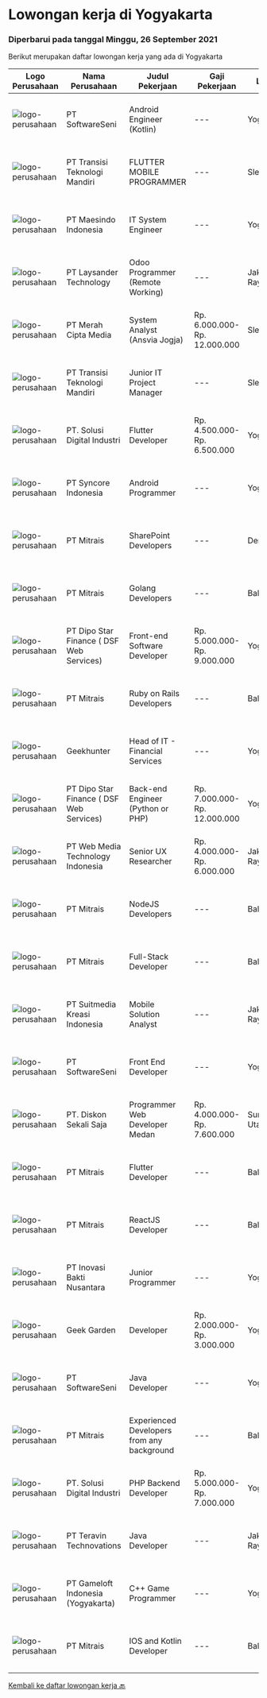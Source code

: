 
  # Lowongan kerja di Yogyakarta

  ### Diperbarui pada tanggal Minggu, 26 September 2021

  Berikut merupakan daftar lowongan kerja yang ada di Yogyakarta

  |Logo Perusahaan | Nama Perusahaan | Judul Pekerjaan | Gaji Pekerjaan | Lokasi | Deskripsi | Tanggal diunggah | Pranala |
  | -------------- | --------------- | --------------- | --------- | --------- | -------------- | ------- | ----------- |
  |![logo-perusahaan](https://image-service-cdn.seek.com.au/393cbd35937367d43a3529dfac0f6113ca277565/ee4dce1061f3f616224767ad58cb2fc751b8d2dc)|PT SoftwareSeni|Android Engineer (Kotlin)|---|Yogyakarta|SoftwareSeni is a Software Development Company based in Yogyakarta &amp; Sydney, Australia. We have been designing and developing phone apps,...|Sabtu, 25 September 2021|https://www.jobstreet.co.id/id/job/android-engineer-kotlin-3630079?token=0~94535f7b-4894-4874-9830-ca62ac15939c&sectionRank=1&jobId=jobstreet-id-job-3630079|
|![logo-perusahaan](https://image-service-cdn.seek.com.au/b282dd8b9ab3571cdc718527a8470c39dde8a380/ee4dce1061f3f616224767ad58cb2fc751b8d2dc)|PT Transisi Teknologi Mandiri|FLUTTER MOBILE PROGRAMMER|---|Sleman|Kandidat harus memiliki pengalaman minimal 1 aplikasi mobile dengan menggunakan flutter Kandidat harus memahami proses siklus pengembangan aplikasi...|Sabtu, 25 September 2021|https://www.jobstreet.co.id/id/job/flutter-mobile-programmer-3624514?token=0~94535f7b-4894-4874-9830-ca62ac15939c&sectionRank=2&jobId=jobstreet-id-job-3624514|
|![logo-perusahaan](https://image-service-cdn.seek.com.au/f97498168685e873f2e87eef816b331a4aeb05f9/ee4dce1061f3f616224767ad58cb2fc751b8d2dc)|PT Maesindo Indonesia|IT System Engineer|---|Yogyakarta|Jobdesc: Mengkonfigurasi perangkat keras: Router, Switch, Wireless AP, Firewall, dll sesuai dengan standar dan kebutuhan perusahaan Melakukan Network...|Sabtu, 25 September 2021|https://www.jobstreet.co.id/id/job/it-system-engineer-3638948?token=0~94535f7b-4894-4874-9830-ca62ac15939c&sectionRank=3&jobId=jobstreet-id-job-3638948|
|![logo-perusahaan](https://image-service-cdn.seek.com.au/188a74a077f27d8848c0d2064a064a4fe1c3bbf1/ee4dce1061f3f616224767ad58cb2fc751b8d2dc)|PT Laysander Technology|Odoo Programmer (Remote Working)|---|Jakarta Raya|Remote Working / Work From HomeSuka Coding, User Friendly Oriented, Develop Program yang berdampak bagi orang banyak?Jadilah Odoo Developer di...|Sabtu, 25 September 2021|https://www.jobstreet.co.id/id/job/odoo-programmer-remote-working-3629973?token=0~94535f7b-4894-4874-9830-ca62ac15939c&sectionRank=4&jobId=jobstreet-id-job-3629973|
|![logo-perusahaan](https://image-service-cdn.seek.com.au/c147232e145e0b50c4b9343c2c2ad3c52173b953/ee4dce1061f3f616224767ad58cb2fc751b8d2dc)|PT Merah Cipta Media|System Analyst (Ansvia Jogja)|Rp. 6.000.000-Rp. 12.000.000|Sleman|PENEMPATAN SLEMAN, JOGJAKARTAJOB DESCRIPTIONS Divide large computer systems into partition to allow for easy management by individual engineers...|Jumat, 24 September 2021|https://www.jobstreet.co.id/id/job/system-analyst-ansvia-jogja-3629226?token=0~94535f7b-4894-4874-9830-ca62ac15939c&sectionRank=5&jobId=jobstreet-id-job-3629226|
|![logo-perusahaan](https://image-service-cdn.seek.com.au/b282dd8b9ab3571cdc718527a8470c39dde8a380/ee4dce1061f3f616224767ad58cb2fc751b8d2dc)|PT Transisi Teknologi Mandiri|Junior IT Project Manager|---|Sleman|Kualifikasi: Memiliki kemampuan komunikasi dan presentasi yang baik Memiliki pengalaman minimal 1 tahun dengan pengembangan aplikasi Paham dalam...|Kamis, 23 September 2021|https://www.jobstreet.co.id/id/job/junior-it-project-manager-3627562?token=0~94535f7b-4894-4874-9830-ca62ac15939c&sectionRank=6&jobId=jobstreet-id-job-3627562|
|![logo-perusahaan](https://image-service-cdn.seek.com.au/699cfad0510feaf64f361a56e5f91cc22ccff4c3/ee4dce1061f3f616224767ad58cb2fc751b8d2dc)|PT. Solusi Digital Industri|Flutter Developer|Rp. 4.500.000-Rp. 6.500.000|Yogyakarta|RESPONSIBILITIES- Menguasai bahasa pemrograman Flutter- Good experience- Create online and offline- Cross platform optimization- Meet both technical...|Sabtu, 25 September 2021|https://www.jobstreet.co.id/id/job/flutter-developer-3630701?token=0~94535f7b-4894-4874-9830-ca62ac15939c&sectionRank=7&jobId=jobstreet-id-job-3630701|
|![logo-perusahaan](https://image-service-cdn.seek.com.au/f66e19308d244eca3cf6778cd9ef51c4c4c6d355/ee4dce1061f3f616224767ad58cb2fc751b8d2dc)|PT Syncore Indonesia|Android Programmer|---|Yogyakarta|Requirements: Experienced involved in android application development projects. Proficient in programming Android apps. Proficient using MobileNative...|Jumat, 24 September 2021|https://www.jobstreet.co.id/id/job/android-programmer-3623750?token=0~94535f7b-4894-4874-9830-ca62ac15939c&sectionRank=8&jobId=jobstreet-id-job-3623750|
|![logo-perusahaan](https://image-service-cdn.seek.com.au/969b0c47f133a1e0155056a5d964c63953dd6304/ee4dce1061f3f616224767ad58cb2fc751b8d2dc)|PT Mitrais|SharePoint Developers|---|Denpasar|Build your Career with Mitrais ! We're looking for experienced SharePoint Developers to be part of our team  What will you be doing? Develop REST APIs...|Sabtu, 25 September 2021|https://www.jobstreet.co.id/id/job/sharepoint-developers-3638958?token=0~94535f7b-4894-4874-9830-ca62ac15939c&sectionRank=9&jobId=jobstreet-id-job-3638958|
|![logo-perusahaan](https://image-service-cdn.seek.com.au/969b0c47f133a1e0155056a5d964c63953dd6304/ee4dce1061f3f616224767ad58cb2fc751b8d2dc)|PT Mitrais|Golang Developers|---|Bali|Build your Career with Mitrais!We're looking for experienced Golang Developers to be part of our team. What will you be doing? Liaising with...|Jumat, 24 September 2021|https://www.jobstreet.co.id/id/job/golang-developers-3628708?token=0~94535f7b-4894-4874-9830-ca62ac15939c&sectionRank=10&jobId=jobstreet-id-job-3628708|
|![logo-perusahaan](https://us.123rf.com/450wm/pavelstasevich/pavelstasevich1811/pavelstasevich181101027/112815900-stock-vector-no-image-available-icon-flat-vector.jpg?ver=6)|PT Dipo Star Finance ( DSF Web Services)|Front-end Software Developer|Rp. 5.000.000-Rp. 9.000.000|Yogyakarta|Job Description: Collaborate with cross-functional teams on software development planning and execution Work with group of frontend engineer to...|Sabtu, 25 September 2021|https://www.jobstreet.co.id/id/job/front-end-software-developer-3624571?token=0~94535f7b-4894-4874-9830-ca62ac15939c&sectionRank=11&jobId=jobstreet-id-job-3624571|
|![logo-perusahaan](https://image-service-cdn.seek.com.au/969b0c47f133a1e0155056a5d964c63953dd6304/ee4dce1061f3f616224767ad58cb2fc751b8d2dc)|PT Mitrais|Ruby on Rails Developers|---|Bali|Build your Career with Mitrais ! We're urgently looking for experienced Ruby On Rails  Developers to be part of our team for an immediate...|Jumat, 24 September 2021|https://www.jobstreet.co.id/id/job/ruby-on-rails-developers-3628712?token=0~94535f7b-4894-4874-9830-ca62ac15939c&sectionRank=12&jobId=jobstreet-id-job-3628712|
|![logo-perusahaan](https://image-service-cdn.seek.com.au/9b1ac08312d45d7e6f0965d6cfa215d52017a644/ee4dce1061f3f616224767ad58cb2fc751b8d2dc)|Geekhunter|Head of IT - Financial Services|---|Yogyakarta|On behalf of our client, South East Asia’s fastest-growing startup that is building the digital infrastructure for MSMEs in Indonesia, enabling them...|Kamis, 23 September 2021|https://www.jobstreet.co.id/id/job/head-of-it-financial-services-3637299?token=0~94535f7b-4894-4874-9830-ca62ac15939c&sectionRank=13&jobId=jobstreet-id-job-3637299|
|![logo-perusahaan](https://us.123rf.com/450wm/pavelstasevich/pavelstasevich1811/pavelstasevich181101027/112815900-stock-vector-no-image-available-icon-flat-vector.jpg?ver=6)|PT Dipo Star Finance ( DSF Web Services)|Back-end Engineer (Python or PHP)|Rp. 7.000.000-Rp. 12.000.000|Yogyakarta|Job Description: Collaborate with cross-functional teams on software development planning and execution Perform software design, development, and...|Sabtu, 25 September 2021|https://www.jobstreet.co.id/id/job/back-end-engineer-python-or-php-3624553?token=0~94535f7b-4894-4874-9830-ca62ac15939c&sectionRank=14&jobId=jobstreet-id-job-3624553|
|![logo-perusahaan](https://image-service-cdn.seek.com.au/fe6569d61098f35222743f282f496686f78aefd7/ee4dce1061f3f616224767ad58cb2fc751b8d2dc)|PT Web Media Technology Indonesia|Senior UX Researcher|Rp. 4.000.000-Rp. 6.000.000|Jakarta Raya|We are Niagahoster, a tech company based in Yogyakarta that provides web-hosting services. To make Niagahoster web's and products' interface offers...|Sabtu, 25 September 2021|https://www.jobstreet.co.id/id/job/senior-ux-researcher-3625029?token=0~94535f7b-4894-4874-9830-ca62ac15939c&sectionRank=15&jobId=jobstreet-id-job-3625029|
|![logo-perusahaan](https://image-service-cdn.seek.com.au/969b0c47f133a1e0155056a5d964c63953dd6304/ee4dce1061f3f616224767ad58cb2fc751b8d2dc)|PT Mitrais|NodeJS Developers|---|Bali|Build your Career with Mitrais! We're urgently looking for experienced NodeJS Developers to be part of our team for an immediate start.Our client is a...|Jumat, 24 September 2021|https://www.jobstreet.co.id/id/job/nodejs-developers-3628701?token=0~94535f7b-4894-4874-9830-ca62ac15939c&sectionRank=16&jobId=jobstreet-id-job-3628701|
|![logo-perusahaan](https://image-service-cdn.seek.com.au/969b0c47f133a1e0155056a5d964c63953dd6304/ee4dce1061f3f616224767ad58cb2fc751b8d2dc)|PT Mitrais|Full-Stack Developer|---|Bali|Build your Career with Mitrais!  We're looking for experienced Full-Stack Developers to be part of our team. What will you be doing? Coding high...|Jumat, 24 September 2021|https://www.jobstreet.co.id/id/job/full-stack-developer-3628711?token=0~94535f7b-4894-4874-9830-ca62ac15939c&sectionRank=17&jobId=jobstreet-id-job-3628711|
|![logo-perusahaan](https://image-service-cdn.seek.com.au/d1d6d9e7af7147dee7b7111b97e67641fcf252e0/ee4dce1061f3f616224767ad58cb2fc751b8d2dc)|PT Suitmedia Kreasi Indonesia|Mobile Solution Analyst|---|Jakarta Raya|Role: You will analyze, design, and deliver high-quality mobile applications. Responsibilities: Conduct research to understand what clients need and...|Kamis, 23 September 2021|https://www.jobstreet.co.id/id/job/mobile-solution-analyst-3627428?token=0~94535f7b-4894-4874-9830-ca62ac15939c&sectionRank=18&jobId=jobstreet-id-job-3627428|
|![logo-perusahaan](https://image-service-cdn.seek.com.au/393cbd35937367d43a3529dfac0f6113ca277565/ee4dce1061f3f616224767ad58cb2fc751b8d2dc)|PT SoftwareSeni|Front End Developer|---|Yogyakarta|SoftwareSeni is a Software Development Company based in Yogyakarta &amp; Sydney, Australia. We have been designing and developing phone apps,...|Jumat, 24 September 2021|https://www.jobstreet.co.id/id/job/front-end-developer-3623423?token=0~94535f7b-4894-4874-9830-ca62ac15939c&sectionRank=19&jobId=jobstreet-id-job-3623423|
|![logo-perusahaan](https://image-service-cdn.seek.com.au/37da413d1d78b985b44db2cacac2517bee9e42db/ee4dce1061f3f616224767ad58cb2fc751b8d2dc)|PT. Diskon Sekali Saja|Programmer Web Developer  Medan|Rp. 4.000.000-Rp. 7.600.000|Sumatera Utara|# Paham php dan web development# Memiliki Team work effort# Kami memberikan benefit saham (esop) di perusahaan kami untuk kandidat yang tepat#...|Jumat, 24 September 2021|https://www.jobstreet.co.id/id/job/programmer-web-developer-medan-3628982?token=0~94535f7b-4894-4874-9830-ca62ac15939c&sectionRank=20&jobId=jobstreet-id-job-3628982|
|![logo-perusahaan](https://image-service-cdn.seek.com.au/969b0c47f133a1e0155056a5d964c63953dd6304/ee4dce1061f3f616224767ad58cb2fc751b8d2dc)|PT Mitrais|Flutter Developer|---|Bali|Build your Career with Mitrais !  We're looking for experienced Flutter Developer to be part of our team. What will you be doing?  Liase with...|Jumat, 24 September 2021|https://www.jobstreet.co.id/id/job/flutter-developer-3628705?token=0~94535f7b-4894-4874-9830-ca62ac15939c&sectionRank=21&jobId=jobstreet-id-job-3628705|
|![logo-perusahaan](https://image-service-cdn.seek.com.au/969b0c47f133a1e0155056a5d964c63953dd6304/ee4dce1061f3f616224767ad58cb2fc751b8d2dc)|PT Mitrais|ReactJS Developer|---|Bali|We're urgently looking for experienced ReactJS Developers to be part of our team for an immediate start.Our client is a consultancy focused company...|Jumat, 24 September 2021|https://www.jobstreet.co.id/id/job/reactjs-developer-3628710?token=0~94535f7b-4894-4874-9830-ca62ac15939c&sectionRank=22&jobId=jobstreet-id-job-3628710|
|![logo-perusahaan](https://image-service-cdn.seek.com.au/49d0656e297d0bdf338e27809783283f21d39c2e/ee4dce1061f3f616224767ad58cb2fc751b8d2dc)|PT Inovasi Bakti Nusantara|Junior Programmer|---|Yogyakarta|Kualifikasi :  Lulusan SMK/D3/S1 (RPL/Sistem Informasi/Teknik Komputer)  Usia maksimal 27 Tahun Mampu berkomunikasi dan mau bekerja dalam tim...|Rabu, 22 September 2021|https://www.jobstreet.co.id/id/job/junior-programmer-3626612?token=0~94535f7b-4894-4874-9830-ca62ac15939c&sectionRank=23&jobId=jobstreet-id-job-3626612|
|![logo-perusahaan](https://image-service-cdn.seek.com.au/778654859942f1f9e9dfe43f67d0b0c80f8765d3/ee4dce1061f3f616224767ad58cb2fc751b8d2dc)|Geek Garden|Developer|Rp. 2.000.000-Rp. 3.000.000|Yogyakarta|Geekgarden sedang membutuhkan posisi Developer untuk kategori:A. Frontend DeveloperB. Backend DeveloperDeskripsi Pekerjaan : Koding sesuai dengan...|Jumat, 24 September 2021|https://www.jobstreet.co.id/id/job/developer-3638473?token=0~94535f7b-4894-4874-9830-ca62ac15939c&sectionRank=24&jobId=jobstreet-id-job-3638473|
|![logo-perusahaan](https://image-service-cdn.seek.com.au/393cbd35937367d43a3529dfac0f6113ca277565/ee4dce1061f3f616224767ad58cb2fc751b8d2dc)|PT SoftwareSeni|Java Developer|---|Yogyakarta|SoftwareSeni is a Software Development Company based in Yogyakarta &amp; Sydney, Australia. We have been designing and developing phone apps,...|Jumat, 24 September 2021|https://www.jobstreet.co.id/id/job/java-developer-3629304?token=0~94535f7b-4894-4874-9830-ca62ac15939c&sectionRank=25&jobId=jobstreet-id-job-3629304|
|![logo-perusahaan](https://image-service-cdn.seek.com.au/969b0c47f133a1e0155056a5d964c63953dd6304/ee4dce1061f3f616224767ad58cb2fc751b8d2dc)|PT Mitrais|Experienced Developers from any background|---|Bali|Build your Career with Mitrais !  We're looking for experienced Software Engineers from any background to be part of our team.  What will you...|Jumat, 24 September 2021|https://www.jobstreet.co.id/id/job/experienced-developers-from-any-background-3628706?token=0~94535f7b-4894-4874-9830-ca62ac15939c&sectionRank=26&jobId=jobstreet-id-job-3628706|
|![logo-perusahaan](https://image-service-cdn.seek.com.au/699cfad0510feaf64f361a56e5f91cc22ccff4c3/ee4dce1061f3f616224767ad58cb2fc751b8d2dc)|PT. Solusi Digital Industri|PHP Backend Developer|Rp. 5.000.000-Rp. 7.000.000|Yogyakarta|Skills &amp; Requirements : At least 2 year experience with PHP, SQL, CI, Laravel, Javascript,CSS, and Jquery Self motivated &amp; hardworking...|Sabtu, 25 September 2021|https://www.jobstreet.co.id/id/job/php-backend-developer-3630608?token=0~94535f7b-4894-4874-9830-ca62ac15939c&sectionRank=27&jobId=jobstreet-id-job-3630608|
|![logo-perusahaan](https://image-service-cdn.seek.com.au/00c5fccd7e7da99c6c551506f244b709f37b24cb/ee4dce1061f3f616224767ad58cb2fc751b8d2dc)|PT Teravin Technovations|Java Developer|---|Jakarta Raya|We are looking for a Java Developer with experience in building high-performing, scalable, enterprise-grade applications. You will be part of a...|Jumat, 24 September 2021|https://www.jobstreet.co.id/id/job/java-developer-3637822?token=0~94535f7b-4894-4874-9830-ca62ac15939c&sectionRank=28&jobId=jobstreet-id-job-3637822|
|![logo-perusahaan](https://image-service-cdn.seek.com.au/e71d517696b76186b066fae7807098ca294c66fd/ee4dce1061f3f616224767ad58cb2fc751b8d2dc)|PT Gameloft Indonesia (Yogyakarta)|C++ Game Programmer|---|Yogyakarta|You will take part in the full cycle development of mobile games from start to finish, in connection with Gameloft international teams in America,...|Rabu, 22 September 2021|https://www.jobstreet.co.id/id/job/c-game-programmer-3626690?token=0~94535f7b-4894-4874-9830-ca62ac15939c&sectionRank=29&jobId=jobstreet-id-job-3626690|
|![logo-perusahaan](https://image-service-cdn.seek.com.au/969b0c47f133a1e0155056a5d964c63953dd6304/ee4dce1061f3f616224767ad58cb2fc751b8d2dc)|PT Mitrais|IOS and Kotlin Developer|---|Bali|Build your Career with Mitrais !  We're looking for experienced iOS and Kotlin Developer to be part of our team. What will you be doing?  Liase with...|Jumat, 24 September 2021|https://www.jobstreet.co.id/id/job/ios-and-kotlin-developer-3628703?token=0~94535f7b-4894-4874-9830-ca62ac15939c&sectionRank=30&jobId=jobstreet-id-job-3628703|


  [Kembali ke daftar lowongan kerja 🔙](../README.md#daftar-lowongan-kerja)
  